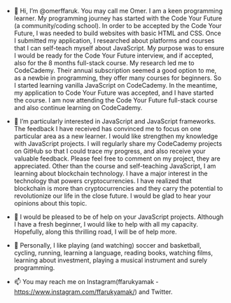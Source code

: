 
- 👋 Hi, I’m @omerffaruk. You may call me Omer. I am a keen programming learner. My programming journey has started with the Code Your Future (a community/coding school). 
In order to be accepted by the Code Your Future, I was needed to build websites with basic HTML and CSS. Once I submitted my application, I researched about platforms and 
courses that I can self-teach myself about JavaScript. My purpose was to ensure I would be ready for the Code Your Future interview, and if accepted, also for the 8 months 
full-stack course. My research led me to CodeCademy. Their annual subscription seemed a good option to me, as a newbie in programming, they offer many courses for beginners. 
So I started learning vanilla JavaScript on CodeCademy. In the meantime, my application to Code Your Future was accepted, and I have started the course. I am now attending the 
Code Your Future full-stack course and also continue learning on CodeCademy. 

- 👀 I’m particularly interested in JavaScript and JavaScript frameworks. The feedback I have received has convinced me to focus on one particular area as a new learner. I would
like strengthen my knowledge with JavaScript projects. I will regularly share my CodeCademy projects on GitHub so that I could trace my progress, and also receive your valuable
feedback. Please feel free to comment on my project, they are appreciated. Other than the course and self-teaching JavaScript, I am learning about blockchain technology. I have a 
major interest in the technology that powers cryptocurrencies. I have realized that blockchain is more than cryptocurrencies and they carry the potential to revolutionize our 
life in the close future. I would be glad to hear your opinions about this topic. 

- 💞️ I would be pleased to be of help on your JavaScript projects. Although I have a fresh beginner, I would like to help with all my capacity. Hopefully, along this thrilling
road, I will be of help more. 

- 🌱 Personally, I like playing (and watching) soccer and basketball, cycling, running, learning a language, reading books, watching films, learning about investment, playing
a musical instrument and surely programming. 

- 📫 You may reach me on Instagram(ffarukyamak - https://www.instagram.com/ffarukyamak/) and Twitter.

<!---
omerffaruk/omerffaruk is a ✨ special ✨ repository because its `README.md` (this file) appears on your GitHub profile.
You can click the Preview link to take a look at your changes.
--->
